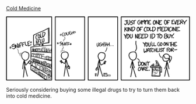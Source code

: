[Cold Medicine](https://xkcd.com/1618)

![Cold Medicine](./random_comic.png)

Seriously considering buying some illegal drugs to try to turn them back into cold medicine.

